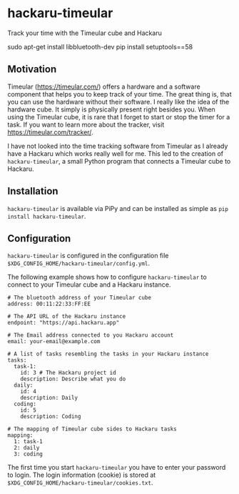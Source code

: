 # hackaru-timeular
Track your time with the Timeular cube and Hackaru

 sudo apt-get install libbluetooth-dev
 pip install setuptools==58

## Motivation

Timeular (https://timeular.com/) offers a hardware and a software component that helps you to keep track of your time. The great thing is, that you can use the hardware without their software. I really like the idea of the hardware cube. It simply is physically present right besides you. When using the Timeular cube, it is rare that I forget to start or stop the timer for a task. If you want to learn more about the tracker, visit https://timeular.com/tracker/.

I have not looked into the time tracking software from Timeular as I already have a Hackaru which works really well for me. This led to the creation of `hackaru-timeular`, a small Python program that connects a Timeular cube to Hackaru.

## Installation

`hackaru-timeular` is available via PiPy and can be installed as simple as `pip install hackaru-timeular`.

## Configuration

`hackaru-timeular` is configured in the configuration file `$XDG_CONFIG_HOME/hackaru-timeular/config.yml`.

The following example shows how to configure `hackaru-timeular` to connect to your Timeular cube and a Hackaru instance.

```
# The bluetooth address of your Timeular cube
address: 00:11:22:33:FF:EE

# The API URL of the Hackaru instance
endpoint: "https://api.hackaru.app"

# The Email address connected to you Hackaru account
email: your-email@example.com

# A list of tasks resembling the tasks in your Hackaru instance
tasks:
  task-1:
    id: 3 # The Hackaru project id
    description: Describe what you do
  daily:
    id: 4
    description: Daily 
  coding:
    id: 5
    description: Coding

# The mapping of Timeular cube sides to Hackaru tasks
mapping:
  1: task-1
  2: daily
  3: coding
```

The first time you start `hackaru-timeular` you have to enter your password to login. The login information (cookie) is stored at `$XDG_CONFIG_HOME/hackaru-timeular/cookies.txt`.